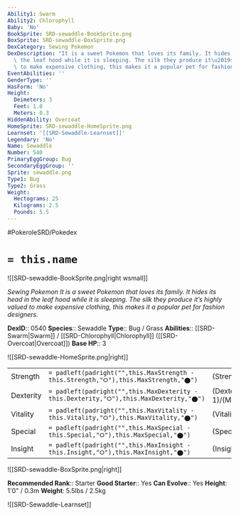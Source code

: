 ```yaml
---
Ability1: Swarm
Ability2: Chlorophyll
Baby: 'No'
BookSprite: SRD-sewaddle-BookSprite.png
BoxSprite: SRD-sewaddle-BoxSprite.png
DexCategory: Sewing Pokemon
DexDescription: "It is a sweet Pokemon that loves its family. It hides its head in\
  \ the leaf hood while it is sleeping. The silk they produce it\u2019s highly valued\
  \ to make expensive clothing, this makes it a popular pet for fashion designers."
EventAbilities: ''
GenderType: ''
HasForm: 'No'
Height:
  Deimeters: 3
  Feet: 1.0
  Meters: 0.3
HiddenAbility: Overcoat
HomeSprite: SRD-sewaddle-HomeSprite.png
Learnset: '[[SRD-Sewaddle-Learnset]]'
Legendary: 'No'
Name: Sewaddle
Number: 540
PrimaryEggGroup: Bug
SecondaryEggGroup: ''
Sprite: sewaddle.png
Type1: Bug
Type2: Grass
Weight:
  Hectograms: 25
  Kilograms: 2.5
  Pounds: 5.5
---
```


#PokeroleSRD/Pokedex

# `= this.name`

![[SRD-sewaddle-BookSprite.png|right wsmall]]

*Sewing Pokemon*
*It is a sweet Pokemon that loves its family. It hides its head in the leaf hood while it is sleeping. The silk they produce it’s highly valued to make expensive clothing, this makes it a popular pet for fashion designers.*

**DexID**:: 0540
**Species**:: Sewaddle
**Type**:: Bug / Grass
**Abilities**:: [[SRD-Swarm|Swarm]] / [[SRD-Chlorophyll|Chlorophyll]] ([[SRD-Overcoat|Overcoat]])
**Base HP**:: 3

![[SRD-sewaddle-HomeSprite.png|right]]

|           |                                                                                        |                                          |
| --------- | -------------------------------------------------------------------------------------- | ---------------------------------------- |
| Strength  | `= padleft(padright("",this.MaxStrength - this.Strength,"⭘"),this.MaxStrength,"⬤")`    | (Strength::2)/(MaxStrength::4)   |
| Dexterity | `= padleft(padright("",this.MaxDexterity - this.Dexterity,"⭘"),this.MaxDexterity,"⬤")` | (Dexterity:: 1)/(MaxDexterity::3) |
| Vitality  | `= padleft(padright("",this.MaxVitality - this.Vitality,"⭘"),this.MaxVitality,"⬤")`    | (Vitality::2)/(MaxVitality::5)   |
| Special   | `= padleft(padright("",this.MaxSpecial - this.Special,"⭘"),this.MaxSpecial,"⬤")`       | (Special::1)/(MaxSpecial::3)     |
| Insight   | `= padleft(padright("",this.MaxInsight - this.Insight,"⭘"),this.MaxInsight,"⬤")`       | (Insight::2)/(MaxInsight::4)     |

![[SRD-sewaddle-BoxSprite.png|right]]

**Recommended Rank**:: Starter
**Good Starter**:: Yes
**Can Evolve**:: Yes
**Height**: 1'0" / 0.3m
**Weight**: 5.5lbs / 2.5kg

![[SRD-Sewaddle-Learnset]]